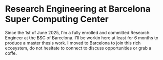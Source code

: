 # Research Engineering at Barcelona Super Computing Center

Since the 1st of June 2025, I'm a fully enrolled and committed Research Engineer at the BSC of Barcelona. I'll be workin here at least for 6 months to produce a master thesis work. I moved to Barcelona to join this rich ecosystem, do not hesitate to connect to discuss opportunities or grab a coffe.